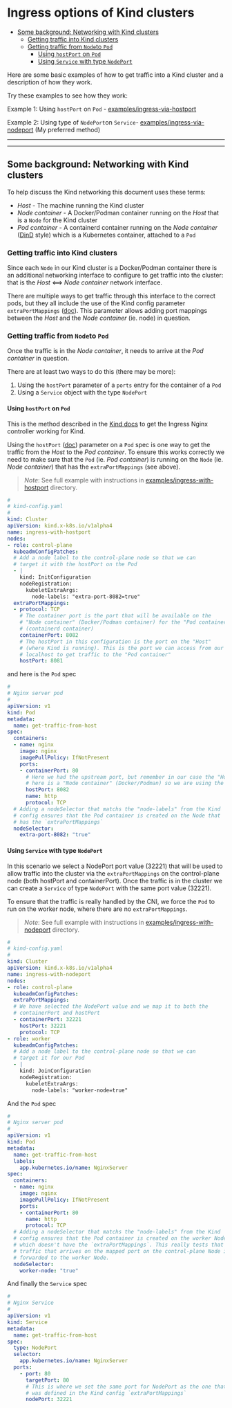 # Ingress options of Kind clusters

<!-- TOC -->
- [Some background: Networking with Kind clusters](#some-background-networking-with-kind-clusters)
    - [Getting traffic into Kind clusters](#getting-traffic-into-kind-clusters)
    - [Getting traffic from `Node`to `Pod`](#getting-traffic-from-nodeto-pod)
        - [Using `hostPort` on `Pod`](#using-hostport-on-pod)
        - [Using `Service` with type `NodePort`](#using-service-with-type-nodeport)
<!-- /TOC -->

Here are some basic examples of how to get traffic into a Kind cluster and a description of how they work.

Try these examples to see how they work:

Example 1: Using `hostPort` on `Pod` - [examples/ingress-via-hostport](examples/ingress-via-hostport)

Example 2: Using type of `NodePort`on `Service`- [examples/ingress-via-nodeport](examples/ingress-via-nodeport) (My preferred method)

---
---

## Some background: Networking with Kind clusters

To help discuss the Kind networking this document uses these terms:

* *Host* - The machine running the Kind cluster
* *Node container* - A Docker/Podman container running on the *Host* that is a `Node` for the Kind cluster
* *Pod container* - A containerd container running on the *Node container* ([DinD](https://duckduckgo.com/?q=docker+in+docker+dind) style) which is a Kubernetes container, attached to a `Pod`

### Getting traffic into Kind clusters

Since each `Node` in our Kind cluster is a Docker/Podman container there is an additional networking interface to configure to get traffic into the cluster: that is the *Host* <==> *Node container* network interface.

There are multiple ways to get traffic through this interface to the correct pods, but they all include the use of the Kind config parameter `extraPortMappings` ([doc](https://kind.sigs.k8s.io/docs/user/configuration/#extra-port-mappings)). This parameter allows adding port mappings between the *Host* and the *Node container* (ie. node) in question.

### Getting traffic from `Node`to `Pod`

Once the traffic is in the *Node container*, it needs to arrive at the *Pod container* in question.

There are at least two ways to do this (there may be more):
1. Using the `hostPort` parameter of a `ports` entry for the container of a `Pod`
1. Using a `Service` object with the type `NodePort`

#### Using `hostPort` on `Pod`

This is the method described in the [Kind docs](https://kind.sigs.k8s.io/docs/user/ingress/) to get the Ingress Nginx controller working for Kind.

Using the `hostPort` ([doc](https://kubernetes.io/docs/reference/kubernetes-api/workload-resources/pod-v1/#ports)) parameter on a `Pod` spec is one way to get the traffic from the *Host* to the *Pod container*. To ensure this works correctly we need to make sure that the `Pod` (ie. *Pod container*) is running on the `Node` (ie. *Node container*) that has the `extraPortMappings` (see above).

> _Note_: See full example with instructions in [examples/ingress-with-hostport](examples/ingress-with-hostport) directory.

```yaml
#
# kind-config.yaml
#
kind: Cluster
apiVersion: kind.x-k8s.io/v1alpha4
name: ingress-with-hostport
nodes:
- role: control-plane
  kubeadmConfigPatches:
  # Add a node label to the control-plane node so that we can
  # target it with the hostPort on the Pod
  - |
    kind: InitConfiguration
    nodeRegistration:
      kubeletExtraArgs:
        node-labels: "extra-port-8082=true"
  extraPortMappings:
  - protocol: TCP
    # The container port is the port that will be available on the
    # "Node container" (Docker/Podman container) for the "Pod container"
    # (containerd container)
    containerPort: 8082
    # The hostPort in this configuration is the port on the "Host"
    # (where Kind is running). This is the port we can access from our
    # localhost to get traffic to the "Pod container"
    hostPort: 8081
```

and here is the `Pod` spec

```yaml
#
# Nginx server pod
#
apiVersion: v1
kind: Pod
metadata:
  name: get-traffic-from-host
spec:
  containers:
  - name: nginx
    image: nginx
    imagePullPolicy: IfNotPresent
    ports:
    - containerPort: 80
      # Here we had the upstream port, but remember in our case the "Host"
      # here is a "Node container" (Docker/Podman) so we are using the value 8082
      hostPort: 8082
      name: http
      protocol: TCP
  # Adding a nodeSelector that matchs the "node-labels" from the Kind
  # config ensures that the Pod container is created on the Node that
  # has the `extraPortMappings`
  nodeSelector:
    extra-port-8082: "true"
```


#### Using `Service` with type `NodePort`

In this scenario we select a NodePort port value (32221) that will be used to allow traffic into the cluster via the `extraPortMappings` on the control-plane node (both hostPort and containerPort). Once the traffic is in the cluster we can create a `Service` of type `NodePort` with the same port value (32221).

To ensure that the traffic is really handled by the CNI, we force the `Pod` to run on the worker node, where there are no `extraPortMappings`.

> _Note_: See full example with instructions in [examples/ingress-with-nodeport](examples/ingress-with-nodeport) directory.

```yaml
#
# kind-config.yaml
#
kind: Cluster
apiVersion: kind.x-k8s.io/v1alpha4
name: ingress-with-nodeport
nodes:
- role: control-plane
  kubeadmConfigPatches:
  extraPortMappings:
  # We have selected the NodePort value and we map it to both the 
  # containerPort and hostPort
  - containerPort: 32221
    hostPort: 32221
    protocol: TCP
- role: worker
  kubeadmConfigPatches:
  # Add a node label to the control-plane node so that we can
  # target it for our Pod
  - |
    kind: JoinConfiguration
    nodeRegistration:
      kubeletExtraArgs:
        node-labels: "worker-node=true"
````

And the `Pod` spec

```yaml
#
# Nginx server pod
#
apiVersion: v1
kind: Pod
metadata:
  name: get-traffic-from-host
  labels:
    app.kubernetes.io/name: NginxServer
spec:
  containers:
  - name: nginx
    image: nginx
    imagePullPolicy: IfNotPresent
    ports:
    - containerPort: 80
      name: http
      protocol: TCP
  # Adding a nodeSelector that matchs the "node-labels" from the Kind
  # config ensures that the Pod container is created on the worker Node
  # which doesn't have the `extraPortMappings`. This really tests that the
  # traffic that arrives on the mapped port on the control-plane Node is
  # forwarded to the worker Node.
  nodeSelector:
    worker-node: "true"
```

And finally the `Service` spec

```yaml
#
# Nginx Service
#
apiVersion: v1
kind: Service
metadata:
  name: get-traffic-from-host
spec:
  type: NodePort
  selector:
    app.kubernetes.io/name: NginxServer
  ports:
    - port: 80
      targetPort: 80
      # This is where we set the same port for NodePort as the one that
      # was defined in the Kind config `extraPortMappings`
      nodePort: 32221
```